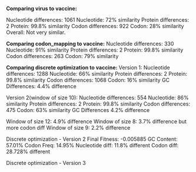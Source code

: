 **Comparing virus to vaccine:**

Nucleotide differences:
        1061
        Nucleotide: 72% similarity
Protein differences:
        2
        Protein: 99.8% similarity
Codon differences:
        922
        Codon: 28% similarity
Overall: Not very similar.

**Comparing codon_mapping to vaccine:**
Nucleotide differences:
        330
        Nucleotide: 91% similarity
Protein differences:
        2
        Protein: 99.8% similarity
Codon differences:
        263
        Codon: 79% similarity

**Comparing discrete optimization to vaccine:**
Version 1:
Nucleotide differences:
        1288
        Nucleotide: 66% similarity
Protein differences:
        2
        Protein: 99.8% similarity
Codon differences:
        1068
        Codon: 16% similarity
GC Differences:
        4.4% difference

Version 2(window of size 10):
Nucleotide differences:
	554
	Nucleotide: 86% similarity
Protein differences:
	2
	Protein: 99.8% similarity
Codon differences:
	475
	Codon: 63% similarity
GC Differences
        4.2% difference

Window of size 12:
        4.9% difference
Window of size 8:
        3.7% difference but more codon diff
Window of size 9:
        2.2% difference



Discrete optimization - Version 2
Final Fitness: -0.005885
GC Content: 57.01%
Codon Freq: 14.95%
Nucleotide diff: 11.8% different
Codon diff: 28.728% different

Discrete optimization - Version 3
